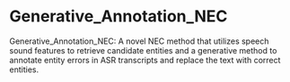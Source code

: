 # Generative_Annotation_NEC
Generative_Annotation_NEC: A novel NEC method that utilizes speech sound features to retrieve candidate entities and a generative method to annotate entity errors in ASR transcripts and replace the text with correct entities. 
